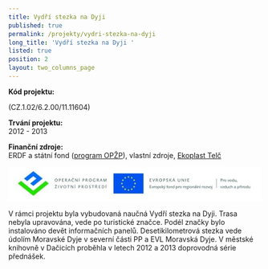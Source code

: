 ```yaml
---
title: Vydří stezka na Dyji
published: true
permalink: /projekty/vydri-stezka-na-dyji
long_title: 'Vydří stezka na Dyji '
listed: true
position: 2
layout: two_columns_page
---
```

**Kód projektu:**

(CZ.1.02/6.2.00/11.11604)

**Trvání projektu:**\
2012 - 2013

**Finanční zdroje:**\
ERDF a státní fond ([program OPŽP](http://www.opzp.cz)), vlastní zdroje,
[Ekoplast Telč](http://www.ekoplast.cz)

![](/media/Banner_OPZP_ERDF_CMYK.jpg)

V rámci projektu byla vybudovaná naučná Vydří stezka na Dyji. Trasa
nebyla upravována, vede po turistické značce. Podél značky bylo
instalováno devět informačních panelů. Desetikilometrová stezka vede
údolím Moravské Dyje v severní části PP a EVL Moravská Dyje. V městské
knihovně v Dačicích proběhla v letech 2012 a 2013 doprovodná série
přednášek.
